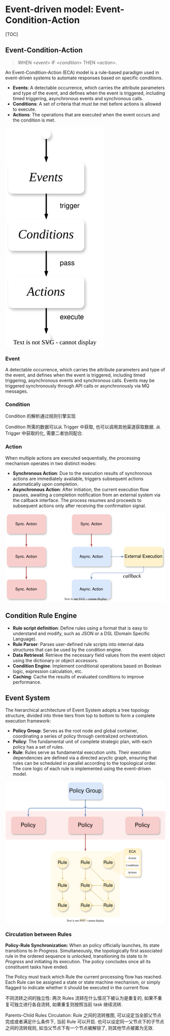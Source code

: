 # Event-driven model: Event-Condition-Action

[TOC]

## Event-Condition-Action

> WHEN <*event*> IF <*condition*> THEN <*action*>.

An Event-Condition-Action (ECA) model is a rule-based paradigm used in event-driven systems to automate responses based on specific conditions.

- **Events**: A detectable occurrence, which carries the attribute parameters and type of the event, and defines when the event is triggered, including timed triggering, asynchronous events and synchronous calls.
- **Conditions**:  A set of criteria that must be met before actions is allowed to execute.
- **Actions**: The operations that are executed when the event occurs and the condition is met.

![ECA](assets/ECA.svg)

### Event

A detectable occurrence, which carries the attribute parameters and type of the event, and defines when the event is triggered, including timed triggering, asynchronous events and synchronous calls. Events may be triggered synchronously through API calls or asynchronously via MQ messages.

### Condition

Condition 的解析通过规则引擎实现

Condition 所需的数据可以从 Trigger 中获取, 也可以调用其他渠道获取数据. 从 Trigger 中获取的化, 需要二者协同配合.

### Action

When multiple actions are executed sequentially, the processing mechanism operates in two distinct modes:

- **Synchronous Action**: Due to the execution results of synchronous actions are immediately available, triggers subsequent actions automatically upon completion.
- **Asynchronous Action**: After initiation, the current execution flow pauses, awaiting a completion notification from an external system via the callback interface. The process resumes and proceeds to subsequent actions only after receiving the confirmation signal.

![202505252226](./assets/202505252226.svg)

## Condition Rule Engine

- **Rule script definition**: Define rules using a format that is easy to understand and modify, such as JSON or a DSL (Domain Specific Language).
- **Rule Parser**: Parses user-defined rule scripts into internal data structures that can be used by the condition engine.
- **Data Retrieval**: Retrieve the necessary field values from the event object using the dictionary or object accessors.
- **Condition Engine**: Implement conditional operations based on Boolean logic, expression calculation, etc.
- **Caching**: Cache the results of evaluated conditions to improve performance.

## Event System

The hierarchical architecture of Event System adopts a tree topology structure, divided into three tiers from top to bottom to form a complete execution framework:

- **Policy Group**: Serves as the root node and global container, coordinating a series of policy through centralized orchestration.
- **Policy**: The fundamental unit of complete strategic plan, with each policy has a set of rules.
- **Rule**: Rules serve as fundamental execution units. Their execution dependencies are defined via a directed acyclic graph, ensuring that rules can be scheduled in parallel according to the topological order. The core logic of each rule is implemented using the event-driven model.

![202508091223](./assets/202508091223.svg)

### Circulation between Rules

**Policy-Rule Synchronization:** When an policy officially launches, its state transitions to *In Progress*. Simultaneously, the topologically first associated rule in the ordered sequence is unlocked, transitioning its state to *In Progress* and initiating its execution. The policy concludes once all its constituent tasks have ended.

The Policy must track which Rule the current processing flow has reached. Each Rule can be assigned a state or state machine mechanism, or simply flagged to indicate whether it should be executed in the current flow.

不同流转之间的独立性: 两次 Rules 流转在什么情况下被认为是重复的, 如果不重复可独立进行各自流转, 如果重复则按照当前 task 继续流转. 

Parents-Child Rules Circulation: Rule 之间的流转推图, 可以设定当全部父节点完成或者满足什么条件下, 当前 Rule 可以开启. 也可以设定同一父节点下的子节点之间的流转规则, 如当父节点下有一个节点被解锁了, 则其他节点被置为无效.
